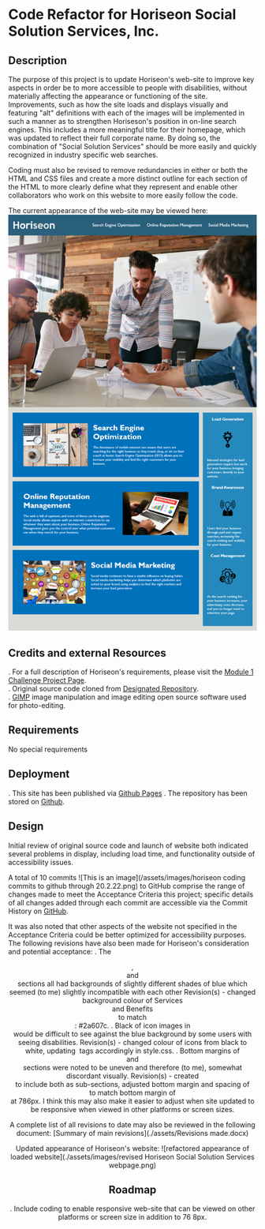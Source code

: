 # Code Refactor for Horiseon Social Solution Services, Inc.

## Description
The purpose of this project is to update Horiseon's web-site to improve key aspects in order be to more accessible to people with disabilities, without materially affecting the appearance or functioning of the site.  Improvements, such as how the site loads and displays visually and featuring "alt" definitions with each of the images will be implemented in such a manner as to strengthen Horiseson's position in on-line search engines.  This includes a more meaningful title for their homepage, which was updated to reflect their full corporate name.  By doing so, the combination of "Social Solution Services" should be more easily and quickly recognized in industry specific web searches.

Coding must also be revised to remove redundancies in either or both the HTML and CSS files and create a more distinct outline for each section of the HTML to more clearly define what they represent and enable other collaborators who work on this website to more easily follow the code.

The current appearance of the web-site may be viewed here: ![screenshot of website as originally coded](./assets/images/01-html-css-git-homework-demo.png)


## Credits and external Resources
.   For a full description of Horiseon's requirements, please visit the [Module 1 Challenge Project Page](https://courses.bootcampspot.com/courses/1181/assignments/23346?module_item_id=458708).  
.   Original source code cloned from [Designated Repository](https://github.com/coding-boot-camp/urban-octo-telegram).  
.   [GIMP](https://www.gimp.org) image manipulation and image editing open source software used for photo-editing. 

## Requirements
No special requirements 

## Deployment
.   This site has been published via [Github Pages](https://lnd4812.github.io/code-refactor-challenge/)
.   The repository has been stored on [Github]([https://github.com/lnd4812/code-refactor-challenge).

## Design
Initial review of original source code and launch of website both indicated several problems in display, including load time, and functionality outside of accessibility issues.

A total of 10 commits ![This is an image](/assets/images/horiseon coding commits to github through 20.2.22.png) to GitHub comprise the range of changes made to meet the Acceptance Criteria this project; specific details of all changes added through each commit are accessible via the Commit History on [GitHub](https://github.com/lnd4812/code-refactor-challenge/commits/main/index.html).


It was also noted that other aspects of the website not specified in the Acceptance Criteria could be better optimized for accessibility purposes.  The following revisions have also been made for Horiseon's consideration and potential acceptance:
.   The <header>, <main> and <aside> sections all had backgrounds of slightly different shades of blue which seemed (to me) slightly incompatible with each other 
    Revision(s) - changed background colour of Services <main> and Benefits <aside> to match <header>: #2a607c.
.   Black of icon images in <aside> would be difficult to see against the blue background by some users with seeing disabilities.
    Revision(s) - changed colour of icons from black to white, updating <img> tags accordingly in style.css.
.   Bottom margins of <main> and <aside> sections were noted to be uneven and therefore (to me), somewhat discordant visually.
    Revision(s) - created <section class="container"> to include both as sub-sections, adjusted bottom margin and spacing of <aside> to match bottom margin of <main> at 786px.  I think this may also make it easier to adjust when site updated to be responsive when viewed in other platforms or screen sizes.

A complete list of all revisions to date may also be reviewed in the following document: [Summary of main revisions](./assets/Revisions made.docx)

Updated appearance of Horiseon's website: ![refactored appearance of loaded website](./assets/images/revised Horiseon Social Solution Services webpage.png)

## Roadmap
.   Include coding to enable responsive web-site that can be viewed on other platforms or screen size in addition to 76 8px.


